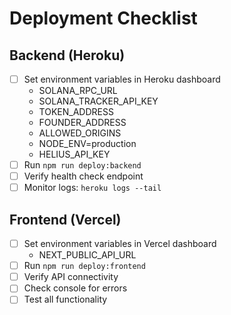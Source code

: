 # Deployment Checklist

## Backend (Heroku)
- [ ] Set environment variables in Heroku dashboard
  - SOLANA_RPC_URL
  - SOLANA_TRACKER_API_KEY
  - TOKEN_ADDRESS
  - FOUNDER_ADDRESS
  - ALLOWED_ORIGINS
  - NODE_ENV=production
  - HELIUS_API_KEY
- [ ] Run `npm run deploy:backend`
- [ ] Verify health check endpoint
- [ ] Monitor logs: `heroku logs --tail`

## Frontend (Vercel)
- [ ] Set environment variables in Vercel dashboard
  - NEXT_PUBLIC_API_URL
- [ ] Run `npm run deploy:frontend`
- [ ] Verify API connectivity
- [ ] Check console for errors
- [ ] Test all functionality 